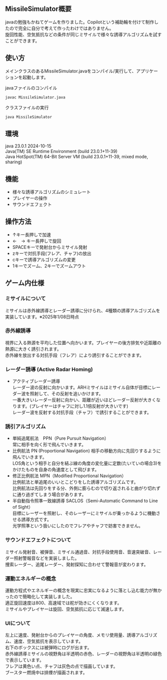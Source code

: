 
## MissileSimulator概要
javaの勉強もかねてゲームを作りました。Copilotという補助輪を付けて制作したので完全に自分で考えて作ったわけではありません。<br>
旋回性能、空気抵抗などの条件が同じミサイルで様々な誘導アルゴリズムを試すことができます。<br>

## 使い方
メインクラスのあるMissileSimulator.javaをコンパイル/実行して、アプリケーションを起動します。

javaファイルのコンパイル
```sh
javac MissileSimulator.java
```
クラスファイルの実行
```sh
java MissileSimulator
```

## 環境
java 23.0.1 2024-10-15<br>
Java(TM) SE Runtime Environment (build 23.0.1+11-39)<br>
Java HotSpot(TM) 64-Bit Server VM (build 23.0.1+11-39, mixed mode, sharing)<br>

## 機能
- 様々な誘導アルゴリズムのシミュレート<br>
- プレイヤーの操作<br>
- サウンドエフェクト<br>

## 操作方法
- ↑キー長押しで加速<br>
- ←　→ キー長押しで旋回<br>
- SPACEキーで発射台からミサイル発射<br>
- zキーで対抗手段(フレア、チャフ)の放出<br>
- cキーで誘導アルゴリズムの変更<br>
- 1キーでズーム、2キーでズームアウト<br>

## ゲーム内仕様
### ミサイルについて
ミサイルは赤外線誘導とレーダー誘導に分けられ、4種類の誘導アルゴリズムを実装しています。※2025年1/08日時点<br>

### 赤外線誘導
視界に入る熱源を平均した位置へ向かいます。プレイヤーの後方排気や近距離の熱源に大きく誘引されます。<br>
赤外線を放出する対抗手段（フレア）により誘引することができます。<br>

### レーダー誘導 (Active Radar Homing)
- アクティブレーダー誘導<br>
レーダー波の反射に向かいます。ARHミサイルはミサイル自体が目標にレーダー波を照射して、その反射を追いかけます。<br>
一番大きいレーダー反射に向かい、距離が近いほどレーダー反射が大きくなります。(プレイヤーはチャフに対し1.1倍反射が大きいです)<br>
レーダー波を反射する対抗手段（チャフ）で誘引することができます。<br>

### 誘引アルゴリズム
- 単純追尾航法　PPN（Pure Pursuit Navigation）<br>
常に相手を向く形で飛んでいきます。<br>
- 比例航法 PN (Proportional Navigation)
相手の移動方向に先回りするように飛んでいきます。<br>
LOS角という相手と自分を結ぶ線の角度の変化量に定数(たいていの場合3)をかけたものを自身の角速度として飛びます。<br>
- 修正比例航法 MPN（Modified Proportional Navigation）<br>
比例航法と単追尾のいいとこどりをした誘導アルゴリズムです。<br>
比例航法は先回りをする分、外側に膨らむので切り返されると曲がり切れずに通り過ぎてしまう場合があります。<br>
- 半自動指令照準一致線誘導 SACLOS（Semi-Automatic Command to Line of Sight）<br>
目標にレーザーを照射し、そのレーザーにミサイルが乗っかるように機動させる誘導方式です。<br>
光学照準という扱いにしたのでフレアやチャフで妨害できません。<br>

### サウンドエフェクトについて
ミサイル発射音、被弾音、ミサイル通過音、対抗手段使用音、音速突破音、レーダー照射警報音などを実装しました。<br>
捜索レーダー、追尾レーダー、発射探知に合わせて警報音が変わります。<br>

### 運動エネルギーの概念
運動方程式やエネルギーの概念を現実に忠実になるように落とし込む能力が無かったので簡略化して実装しました。<br>
適正旋回速度は800、高速域では舵が効きにくくなります。<br>
ミサイルやプレイヤーは旋回、空気抵抗に応じて減速します。<br>

### UIについて
左上に速度、発射台からのプレイヤーの角度、メモリ使用量、誘導アルゴリズム、速度、空気抵抗を表示しています。<br>
右下のボックスには被弾時にログが出ます。<br>
赤外線誘導ミサイルの視野角は半透明の赤色、レーダーの視野角は半透明の緑色で表示しています。<br>
フレアは黄色い点、チャフは灰色の点で描画しています。<br>
ブースター燃焼中は排煙が描画されます。<br>
